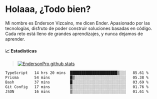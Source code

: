 
# Holaaa, ¿Todo bien?

Mi nombre es Enderson Vizcaíno, me dicen Ender. Apasionado por las tecnologías, disfruto de poder construir soluciones basadas en código. Cada reto está lleno de grandes aprendizajes, y nunca dejamos de aprender. 

#### :chart_with_upwards_trend: Estadisticas
> [![EndersonPro github stats](https://github-readme-stats.vercel.app/api?username=endersonpro&theme=vue-dark&show_icons=true)](https://github.com/anuraghazra/github-readme-stats) 


<!--START_SECTION:waka-->

```txt
TypeScript   14 hrs 20 mins  █████████████████████▒░░░   85.61 %
Prisma       54 mins         █▒░░░░░░░░░░░░░░░░░░░░░░░   05.38 %
Bash         37 mins         █░░░░░░░░░░░░░░░░░░░░░░░░   03.69 %
Git Config   17 mins         ▒░░░░░░░░░░░░░░░░░░░░░░░░   01.76 %
JSON         16 mins         ▒░░░░░░░░░░░░░░░░░░░░░░░░   01.61 %
```

<!--END_SECTION:waka-->

[website]: https://endersonpro.github.io/portfolio/
[twitter]: https://twitter.com/endersonj_
[youtube]: https://youtube.com/ByEnderson
[instagram]: https://instagram.com/endersonvizc
[linkedin]: https://www.linkedin.com/in/enderson-vizcaino-2aa927175/
